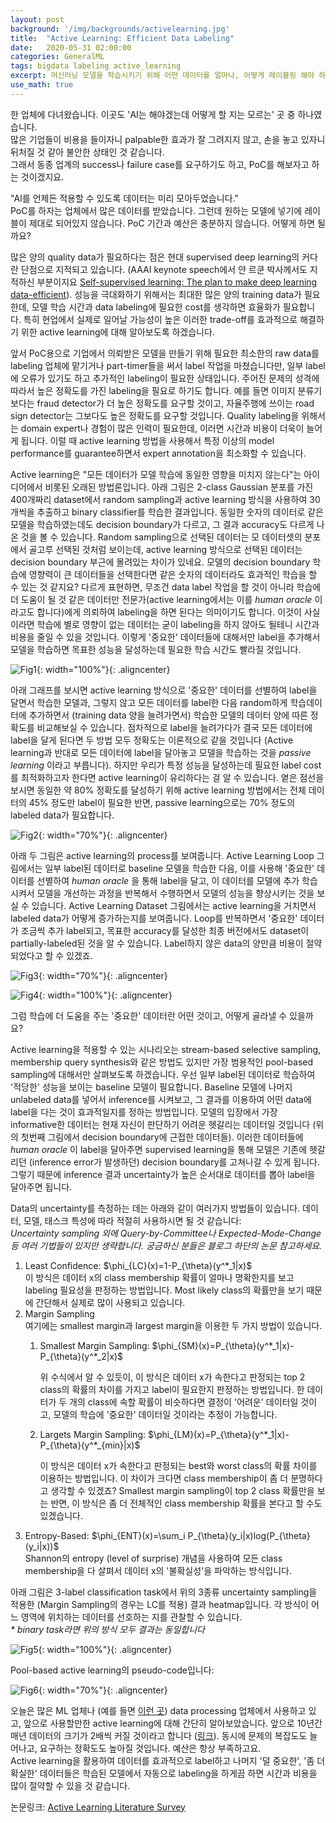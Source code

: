 ```yaml
---
layout: post
background: '/img/backgrounds/activelearning.jpg'
title:  "Active Learning: Efficient Data Labeling"
date:   2020-05-31 02:00:00
categories: GeneralML
tags: bigdata labeling active_learning
excerpt: 머신러닝 모델을 학습시키기 위해 어떤 데이터를 얼마나, 어떻게 레이블링 해야 하는가
use_math: true
---
```


한 업체에 다녀왔습니다. 이곳도 'AI는 해야겠는데 어떻게 할 지는 모르는' 곳 중 하나였습니다.<br>
많은 기업들이 비용을 들이자니 palpable한 효과가 잘 그려지지 않고, 손을 놓고 있자니 뒤처질 것 같아 불안한 상태인 것 같습니다.<br>
그래서 동종 업계의 success나 failure case를 요구하기도 하고, PoC를 해보자고 하는 것이겠지요.


"AI를 언제든 적용할 수 있도록 데이터는 미리 모아두었습니다."<br>
PoC를 하자는 업체에서 많은 데이터를 받았습니다. 그런데 원하는 모델에 넣기에 레이블이 제대로 되어있지 않습니다. PoC 기간과 예산은 충분하지 않습니다. 어떻게 하면 될까요?


많은 양의 quality data가 필요하다는 점은 현대 supervised deep learning의 커다란 단점으로 지적되고 있습니다.
(AAAI keynote speech에서 얀 르쿤 박사께서도 지적하신 부분이지요 [Self-supervised learning: The plan to make deep learning data-efficient](https://bdtechtalks.com/2020/03/23/yann-lecun-self-supervised-learning/amp/)). 성능을 극대화하기 위해서는 최대한 많은 양의 training data가 필요한데, 모델 학습 시간과 data labeling에 필요한 cost를 생각하면 효율화가 필요합니다. 특히 현업에서 실제로 일어날 가능성이 높은 이러한 trade-off를 효과적으로 해결하기 위한 active learning에 대해 알아보도록 하겠습니다.


앞서 PoC용으로 기업에서 의뢰받은 모델을 만들기 위해 필요한 최소한의 raw data를 labeling 업체에 맡기거나 part-timer들을 써서 label 작업을 마쳤습니다만, 일부 label에 오류가 있기도 하고 추가적인 labeling이 필요한 상태입니다. 주어진 문제의 성격에 따라서 높은 정확도를 가진 labeling을 필요로 하기도 합니다. 예를 들면 이미지 분류기보다는 fraud detector가 더 높은 정확도를 요구할 것이고, 자율주행에 쓰이는 road sign detector는 그보다도 높은 정확도를 요구할 것입니다. Quality labeling을 위해서는 domain expert나 경험이 많은 인력이 필요한데, 이러면 시간과 비용이 더욱이 늘어게 됩니다. 이럴 때 active learning 방법을 사용해서 특정 이상의 model performance를 guarantee하면서 expert annotation을 최소화할 수 있습니다.


Active learning은 "모든 데이터가 모델 학습에 동일한 영향을 미치지 않는다"는 아이디어에서 비롯된 오래된 방법론입니다. 아래 그림은 2-class Gaussian 분포를 가진 400개짜리 dataset에서 random sampling과 active learning 방식을 사용하여 30개씩을 추출하고 binary classifier를 학습한 결과입니다. 동일한 숫자의 데이터로 같은 모델을 학습하였는데도 decision boundary가 다르고, 그 결과 accuracy도 다르게 나온 것을 볼 수 있습니다. Random sampling으로 선택된 데이터는 모 데이터셋의 분포에서 골고루 선택된 것처럼 보이는데, active learning 방식으로 선택된 데이터는 decision boundary 부근에 몰려있는 차이가 있네요. 모델의 decision boundary 학습에 영향력이 큰 데이터들을 선택한다면 같은 숫자의 데이터라도 효과적인 학습을 할 수 있는 것 같지요? 다르게 표현하면, 무조건 data label 작업을 할 것이 아니라 학습에 더 도움이 될 것 같은 데이터만 전문가(active learning에서는 이를 _human oracle_ 이라고도 합니다)에게 의뢰하여 labeling을 하면 된다는 의미이기도 합니다. 이것이 사실이라면 학습에 별로 영향이 없는 데이터는 굳이 labeling을 하지 않아도 될테니 시간과 비용을 줄일 수 있을 것입니다. 이렇게 '중요한' 데이터들에 대해서만 label을 추가해서 모델을 학습하면 목표한 성능을 달성하는데 필요한 학습 시간도 빨라질 것입니다. 

![Fig1](https://jiryang.github.io/img/active_vs_random.png "Random Sampling vs Active Learning"){: width="100%"}{: .aligncenter}


아래 그래프를 보시면 active learning 방식으로 '중요한' 데이터를 선별하여 label을 달면서 학습한 모델과, 그렇지 않고 모든 데이터를 label한 다음 random하게 학습데이터에 추가하면서 (training data 양을 늘려가면서) 학습한 모델의 데이터 양에 따른 정확도를 비교해보실 수 있습니다. 점차적으로 label을 늘려가다가 결국 모든 데이터에 label을 달게 된다면 두 방법 모두 정확도는 이론적으로 같을 것입니다 (Active learning과 반대로 모든 데이터에 label을 달아놓고 모델을 학습하는 것을 _passive learning_ 이라고 부릅니다). 하지만 우리가 특정 성능을 달성하는데 필요한 label cost를 최적화하고자 한다면 active learning이 유리하다는 걸 알 수 있습니다. 옅은 점선을 보시면 동일한 약 80% 정확도를 달성하기 위해 active learning 방법에서는 전체 데이터의 45% 정도만 label이 필요한 반면, passive learning으로는 70% 정도의 labeled data가 필요합니다. 

![Fig2](https://jiryang.github.io/img/model_learning_curve.png "Accuracy per Labeled Data"){: width="70%"}{: .aligncenter}


아래 두 그림은 active learning의 process를 보여줍니다. Active Learning Loop 그림에서는 일부 label된 데이터로 baseline 모델을 학습한 다음, 이를 사용해 '중요한' 데이터를 선별하여 _human oracle_ 을 통해 label을 달고, 이 데이터를 모델에 추가 학습시켜서 모델을 개선하는 과정을 반복해서 수행하면서 모델의 성능을 향상시키는 것을 보실 수 있습니다. Active Learning Dataset 그림에서는 active learning을 거치면서 labeled data가 어떻게 증가하는지를 보여줍니다. Loop를 반복하면서 '중요한' 데이터가 조금씩 추가 label되고, 목표한 accuracy를 달성한 최종 버전에서도 dataset이 partially-labeled된 것을 알 수 있습니다. Label하지 않은 data의 양만큼 비용이 절약되었다고 할 수 있겠죠. 

![Fig3](https://jiryang.github.io/img/active_learning_loop.png "Active Learning Loop"){: width="70%"}{: .aligncenter}

![Fig4](https://jiryang.github.io/img/active_learning_dataset.png "Active Learning Dataset"){: width="100%"}{: .aligncenter}


그럼 학습에 더 도움을 주는 '중요한' 데이터란 어떤 것이고, 어떻게 골라낼 수 있을까요? 

Active learning을 적용할 수 있는 시나리오는 stream-based selective sampling, membership query synthesis와 같은 방법도 있지만 가장 범용적인 pool-based sampling에 대해서만 살펴보도록 하겠습니다. 우선 일부 label된 데이터로 학습하여 '적당한' 성능을 보이는 baseline 모델이 필요합니다. Baseline 모델에 나머지 unlabeled data를 넣어서 inference를 시켜보고, 그 결과를 이용하여 어떤 data에 label을 다는 것이 효과적일지를 정하는 방법입니다. 모델의 입장에서 가장 informative한 데이터는 현재 자신이 판단하기 어려운 헷갈리는 데이터일 것입니다 (위의 첫번째 그림에서 decision boundary에 근접한 데이터들). 이러한 데이터들에 _human oracle_ 이 label을 달아주면 supervised learning을 통해 모델은 기존에 헷갈리던 (inference error가 발생하던) decision boundary를 고쳐나갈 수 있게 됩니다. 그렇기 때문에 inference 결과 uncertainty가 높은 순서대로 데이터를 뽑아 label을 달아주면 됩니다.


Data의 uncertainty를 측정하는 데는 아래와 같이 여러가지 방법들이 있습니다. 데이터, 모델, 태스크 특성에 따라 적절히 사용하시면 될 것 같습니다:<br>
_Uncertainty sampling 외에 Query-by-Committee나 Expected-Mode-Change 등 여러 기법들이 있지만 생략합니다. 궁금하신 분들은 블로그 하단의 논문 참고하세요._
<ol>
<li>Least Confidence: $\phi_{LC}(x)=1-P_{\theta}(y^*_1|x)$</li>
이 방식은 데이터 x의 class membership 확률이 얼마나 명확한지를 보고 labeling 필요성을 판정하는 방법입니다. Most likely class의 확률만을 보기 때문에 간단해서 실제로 많이 사용되고 있습니다.<br>

<li>Margin Sampling</li>
여기에는 smallest margin과 largest margin을 이용한 두 가지 방법이 있습니다.
<ol>
<li>Smallest Margin Sampling: $\phi_{SM}(x)=P_{\theta}(y^*_1|x)-P_{\theta}(y^*_2|x)$</li>

위 수식에서 알 수 있듯이, 이 방식은 데이터 x가 속한다고 판정되는 top 2 class의 확률의 차이를 가지고 label이 필요한지 판정하는 방법입니다. 한 데이터가 두 개의 class에 속할 확률이 비슷하다면 결정이 '어려운' 데이터일 것이고, 모델의 학습에 '중요한' 데이터일 것이라는 추정이 가능합니다.<br>

<li>Largets Margin Sampling: $\phi_{LM}(x)=P_{\theta}(y^*_1|x)-P_{\theta}(y^*_{min}|x)$</li>

이 방식은 데이터 x가 속한다고 판정되는 best와 worst class의 확률 차이를 이용하는 방법입니다. 이 차이가 크다면 class membership이 좀 더 분명하다고 생각할 수 있겠죠? Smallest margin sampling이 top 2 class 확률만을 보는 반면, 이 방식은 좀 더 전체적인 class membership 확률을 본다고 할 수도 있겠습니다.
</ol>

<li>Entropy-Based: $\phi_{ENT}(x)=\sum_i P_{\theta}(y_i|x)log(P_{\theta}(y_i|x))$</li>
Shannon의 entropy (level of surprise) 개념을 사용하여 모든 class membership을 다 살펴서 데이터 x의 '불확실성'을 파악하는 방식입니다. 
</ol>

아래 그림은 3-label classification task에서 위의 3종류 uncertainty sampling을 적용한 (Margin Sampling의 경우는 LC를 적용) 결과 heatmap입니다. 각 방식이 어느 영역에 위치하는 데이터를 선호하는 지를 관찰할 수 있습니다.<br>
_* binary task라면 위의 방식 모두 결과는 동일합니다_

![Fig5](https://jiryang.github.io/img/active_learning_heatmap.PNG "Heatmap of Uncertainty Measures Behaviour"){: width="100%"}{: .aligncenter}


Pool-based active learning의 pseudo-code입니다:

![Fig6](https://jiryang.github.io/img/active_learning_pseudocode.png "Active Learning Pseudocode"){: width="70%"}{: .aligncenter}


오늘은 많은 ML 업체나 (예를 들면 [이런 곳](https://www.lunit.io/ko/research/)) data processing 업체에서 사용하고 있고, 앞으로 사용할만한 active learning에 대해 간단히 알아보았습니다. 앞으로 10년간 매년 데이터의 크기가 2배씩 커질 것이라고 합니다 ([링크](https://qz.com/472292/data-is-expected-to-double-every-two-years-for-the-next-decade/)). 동시에 문제의 복잡도도 늘어나고, 요구하는 정확도도 높아질 것입니다. 예산은 항상 부족하고요.<br>
Active learning을 활용하여 데이터를 효과적으로 label하고 나머지 '덜 중요한', '좀 더 확실한' 데이터들은 학습된 모델에서 자동으로 labeling을 하게끔 하면 시간과 비용을 많이 절약할 수 있을 것 같습니다. 


논문링크: [Active Learning Literature Survey](http://burrsettles.com/pub/settles.activelearning.pdf)